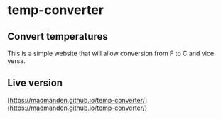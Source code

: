 # temp-converter

## Convert temperatures

This is a simple website that will allow conversion from F to C and vice versa.

## Live version
[https://madmanden.github.io/temp-converter/](https://madmanden.github.io/temp-converter/)
